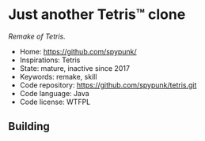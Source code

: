 # Just another Tetris™ clone

_Remake of Tetris._

- Home: https://github.com/spypunk/
- Inspirations: Tetris
- State: mature, inactive since 2017
- Keywords: remake, skill
- Code repository: https://github.com/spypunk/tetris.git
- Code language: Java
- Code license: WTFPL

## Building
